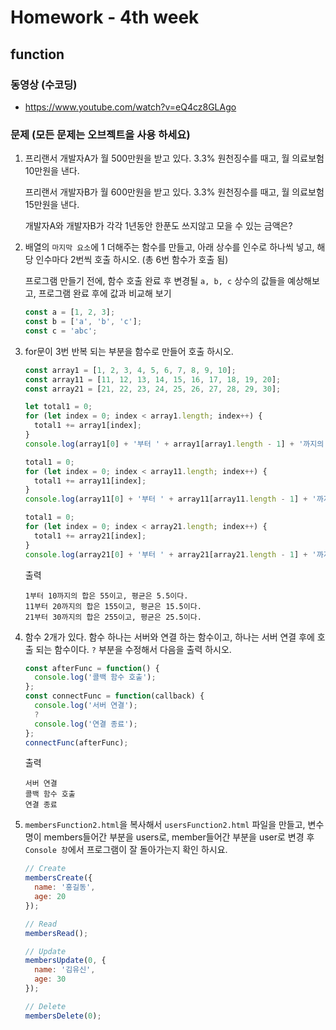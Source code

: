 # Homework - 4th week

## function
### 동영상 (수코딩)
* https://www.youtube.com/watch?v=eQ4cz8GLAgo

### 문제 (모든 문제는 오브젝트을 사용 하세요)
1. 프리랜서 개발자A가 월 500만원을 받고 있다. 3.3% 원천징수를 때고, 월 의료보험 10만원을 낸다.

   프리랜서 개발자B가 월 600만원을 받고 있다. 3.3% 원천징수를 때고, 월 의료보험 15만원을 낸다.

   개발자A와 개발자B가 각각 1년동안 한푼도 쓰지않고 모을 수 있는 금액은?

2. 배열의 `마지막 요소`에 1 더해주는 함수를 만들고, 아래 상수를 인수로 하나씩 넣고, 해당 인수마다 2번씩 호출 하시오. (총 6번 함수가 호출 됨)

   프로그램 만들기 전에, 함수 호출 완료 후 변경될 `a, b, c` 상수의 값들을 예상해보고, 프로그램 완료 후에 값과 비교해 보기
    ```js
    const a = [1, 2, 3];
    const b = ['a', 'b', 'c'];
    const c = 'abc';
    ```

3. for문이 3번 반복 되는 부분을 함수로 만들어 호출 하시오.
    ```js
    const array1 = [1, 2, 3, 4, 5, 6, 7, 8, 9, 10];
    const array11 = [11, 12, 13, 14, 15, 16, 17, 18, 19, 20];
    const array21 = [21, 22, 23, 24, 25, 26, 27, 28, 29, 30];

    let total1 = 0;
    for (let index = 0; index < array1.length; index++) {
      total1 += array1[index];
    }
    console.log(array1[0] + '부터 ' + array1[array1.length - 1] + '까지의 합은 ' + total1 + '이고, 평균은 ' + (total1 / array1.length) + '이다.');

    total1 = 0;
    for (let index = 0; index < array11.length; index++) {
      total1 += array11[index];
    }
    console.log(array11[0] + '부터 ' + array11[array11.length - 1] + '까지의 합은 ' + total1 + '이고, 평균은 ' + (total1 / array11.length) + '이다.');

    total1 = 0;
    for (let index = 0; index < array21.length; index++) {
      total1 += array21[index];
    }
    console.log(array21[0] + '부터 ' + array21[array21.length - 1] + '까지의 합은 ' + total1 + '이고, 평균은 ' + (total1 / array21.length) + '이다.');
    ```
    출력
    ```
    1부터 10까지의 합은 55이고, 평균은 5.5이다.
    11부터 20까지의 합은 155이고, 평균은 15.5이다.
    21부터 30까지의 합은 255이고, 평균은 25.5이다.
    ```

4. 함수 2개가 있다. 함수 하나는 서버와 연결 하는 함수이고, 하나는 서버 연결 후에 호출 되는 함수이다. `?` 부분을 수정해서 다음을 출력 하시오.
    ```js
    const afterFunc = function() {
      console.log('콜백 함수 호출');
    };
    const connectFunc = function(callback) {
      console.log('서버 연결');
      ?
      console.log('연결 종료');
    };
    connectFunc(afterFunc);
    ```
    출력
    ```
    서버 연결
    콜백 함수 호출
    연결 종료
    ```

4. `membersFunction2.html`을 복사해서 `usersFunction2.html` 파일을 만들고,
   변수명이 members들어간 부분을 users로, member들어간 부분을 user로 변경 후 `Console 창`에서 프로그램이 잘 돌아가는지 확인 하시요.
    ```js
    // Create
    membersCreate({
      name: '홍길동',
      age: 20
    });

    // Read
    membersRead();

    // Update
    membersUpdate(0, {
      name: '김유신',
      age: 30
    });

    // Delete
    membersDelete(0);
    ```
